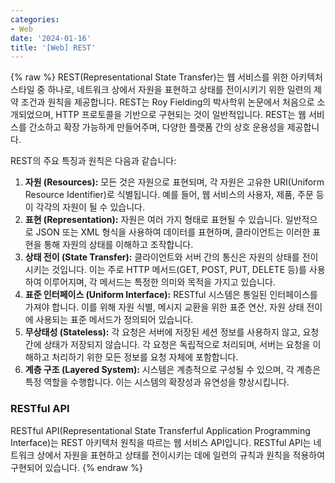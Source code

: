 ```yaml
---
categories:
- Web
date: '2024-01-16'
title: '[Web] REST'
---
```


{% raw %}
REST(Representational State Transfer)는 웹 서비스를 위한 아키텍처 스타일 중 하나로, 네트워크 상에서 자원을 표현하고 상태를 전이시키기 위한 일련의 제약 조건과 원칙을 제공합니다. REST는 Roy Fielding의 박사학위 논문에서 처음으로 소개되었으며, HTTP 프로토콜을 기반으로 구현되는 것이 일반적입니다. REST는 웹 서비스를 간소하고 확장 가능하게 만들어주며, 다양한 플랫폼 간의 상호 운용성을 제공합니다.

REST의 주요 특징과 원칙은 다음과 같습니다:

1. **자원 (Resources):** 모든 것은 자원으로 표현되며, 각 자원은 고유한 URI(Uniform Resource Identifier)로 식별됩니다. 예를 들어, 웹 서비스의 사용자, 제품, 주문 등이 각각의 자원이 될 수 있습니다.
2. **표현 (Representation):** 자원은 여러 가지 형태로 표현될 수 있습니다. 일반적으로 JSON 또는 XML 형식을 사용하여 데이터를 표현하며, 클라이언트는 이러한 표현을 통해 자원의 상태를 이해하고 조작합니다.
3. **상태 전이 (State Transfer):** 클라이언트와 서버 간의 통신은 자원의 상태를 전이시키는 것입니다. 이는 주로 HTTP 메서드(GET, POST, PUT, DELETE 등)를 사용하여 이루어지며, 각 메서드는 특정한 의미와 목적을 가지고 있습니다.
4. **표준 인터페이스 (Uniform Interface):** RESTful 시스템은 통일된 인터페이스를 가져야 합니다. 이를 위해 자원 식별, 메시지 교환을 위한 표준 연산, 자원 상태 전이에 사용되는 표준 메서드가 정의되어 있습니다.
5. **무상태성 (Stateless):** 각 요청은 서버에 저장된 세션 정보를 사용하지 않고, 요청 간에 상태가 저장되지 않습니다. 각 요청은 독립적으로 처리되며, 서버는 요청을 이해하고 처리하기 위한 모든 정보를 요청 자체에 포함합니다.
6. **계층 구조 (Layered System):** 시스템은 계층적으로 구성될 수 있으며, 각 계층은 특정 역할을 수행합니다. 이는 시스템의 확장성과 유연성을 향상시킵니다.

### RESTful API
RESTful API(Representational State Transferful Application Programming Interface)는 REST 아키텍처 원칙을 따르는 웹 서비스 API입니다. RESTful API는 네트워크 상에서 자원을 표현하고 상태를 전이시키는 데에 일련의 규칙과 원칙을 적용하여 구현되어 있습니다.
{% endraw %}